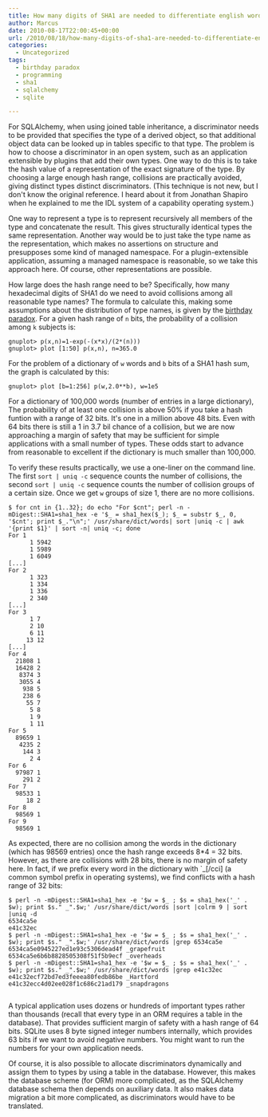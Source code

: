 ```yaml
---
title: How many digits of SHA1 are needed to differentiate english words?
author: Marcus
date: 2010-08-17T22:00:45+00:00
url: /2010/08/18/how-many-digits-of-sha1-are-needed-to-differentiate-english-words/
categories:
  - Uncategorized
tags:
  - birthday paradox
  - programming
  - sha1
  - sqlalchemy
  - sqlite

---
```

For SQLAlchemy, when using joined table inheritance, a discriminator needs to be provided that specifies the type of a derived object, so that additional object data can be looked up in tables specific to that type. The problem is how to choose a discriminator in an open system, such as an application extensible by plugins that add their own types. One way to do this is to take the hash value of a representation of the exact signature of the type. By choosing a large enough hash range, collisions are practically avoided, giving distinct types distinct discriminators. (This technique is not new, but I don't know the original reference. I heard about it from Jonathan Shapiro when he explained to me the IDL system of a capability operating system.)
  
One way to represent a type is to represent recursively all members of the type and concatenate the result. This gives structurally identical types the same representation. Another way would be to just take the type name as the representation, which makes no assertions on structure and presupposes some kind of managed namespace. For a plugin-extensible application, assuming a managed namespace is reasonable, so we take this approach here. Of course, other representations are possible.
  
How large does the hash range need to be? Specifically, how many hexadecimal digits of SHA1 do we need to avoid collisions among all reasonable type names? The formula to calculate this, making some assumptions about the distribution of type names, is given by the [birthday paradox][1]. For a given hash range of `n` bits, the probability of a collision among `k` subjects is:
  
```gnuplot
gnuplot> p(x,n)=1-exp(-(x*x)/(2*(n)))
gnuplot> plot [1:50] p(x,n), n=365.0  
```
  
For the problem of a dictionary of `w` words and `b` bits of a SHA1 hash sum, the graph is calculated by this:
  
```
gnuplot> plot [b=1:256] p(w,2.0**b), w=1e5
```
  
For a dictionary of 100,000 words (number of entries in a large dictionary), The probability of at least one collision is above 50% if you take a hash funtion with a range of 32 bits. It's one in a million above 48 bits. Even with 64 bits there is still a 1 in 3.7 bil chance of a collision, but we are now approaching a margin of safety that may be sufficient for simple applications with a small number of types. These odds start to advance from reasonable to excellent if the dictionary is much smaller than 100,000.
  
To verify these results practically, we use a one-liner on the command line. The first `sort | uniq -c` sequence counts the number of collisions, the second `sort | uniq -c` sequence counts the number of collision groups of a certain size. Once we get `w` groups of size 1, there are no more collisions.
  
```
$ for cnt in {1..32}; do echo "For $cnt"; perl -n -mDigest::SHA1=sha1_hex -e '$_ = sha1_hex($_); $_ = substr $_, 0, '$cnt'; print $_."\n";' /usr/share/dict/words| sort |uniq -c | awk '{print $1}' | sort -n| uniq -c; done
For 1
      1 5942
      1 5989
      1 6049
[...]
For 2
      1 323
      1 334
      1 336
      2 340
[...]
For 3
      1 7
      2 10
      6 11
     13 12
[...]
For 4
  21808 1
  16428 2
   8374 3
   3055 4
    938 5
    238 6
     55 7
      5 8
      1 9
      1 11
For 5
  89659 1
   4235 2
    144 3
      2 4
For 6
  97987 1
    291 2
For 7
  98533 1
     18 2
For 8
  98569 1
For 9
  98569 1
```

As expected, there are no collision among the words in the dictionary (which has 98569 entries) once the hash range exceeds 8*4 = 32 bits. However, as there are collisions with 28 bits, there is no margin of safety here. In fact, if we prefix every word in the dictionary with \`_[/cci\] (a common symbol prefix in operating systems), we find conflicts with a hash range of 32 bits:
  
```
$ perl -n -mDigest::SHA1=sha1_hex -e '$w = $_ ; $s = sha1_hex('_' . $w); print $s." _".$w;' /usr/share/dict/words |sort |colrm 9 | sort |uniq -d
6534ca5e
e41c32ec
$ perl -n -mDigest::SHA1=sha1_hex -e '$w = $_ ; $s = sha1_hex('_' . $w); print $s." _".$w;' /usr/share/dict/words |grep 6534ca5e
6534ca5e0945227ed1e93c5306dead4f _grapefruit
6534ca5e6b6b8828505308f51f5b9ecf _overheads
$ perl -n -mDigest::SHA1=sha1_hex -e '$w = $_ ; $s = sha1_hex('_' . $w); print $s." _".$w;' /usr/share/dict/words |grep e41c32ec
e41c32ecf72bd7ed3feeea80fedb86be _Hartford
e41c32ecc4d02ee028f1c686c21ad179 _snapdragons
  
```
  
A typical application uses dozens or hundreds of important types rather than thousands (recall that every type in an ORM requires a table in the database). That provides sufficient margin of safety with a hash range of 64 bits. SQLite uses 8 byte signed integer numbers internally, which provides 63 bits if we want to avoid negative numbers. You might want to run the numbers for your own application needs.
  
Of course, it is also possible to allocate discriminators dynamically and assign them to types by using a table in the database. However, this makes the database scheme (for ORM) more complicated, as the SQLAlchemy database schema then depends on auxiliary data. It also makes data migration a bit more complicated, as discriminators would have to be translated.

 [1]: http://en.wikipedia.org/wiki/Birthday_paradox